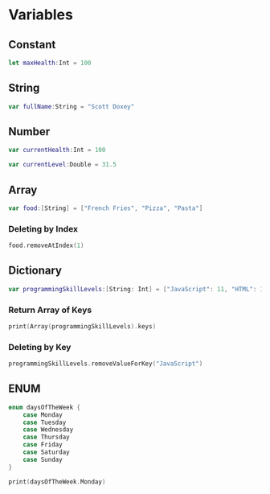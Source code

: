 # Variables

## Constant

```swift
let maxHealth:Int = 100
```

## String

```swift
var fullName:String = "Scott Doxey"
```

## Number

```swift
var currentHealth:Int = 100
```

```swift
var currentLevel:Double = 31.5
```

## Array

```swift
var food:[String] = ["French Fries", "Pizza", "Pasta"]
```

### Deleting by Index

```swift
food.removeAtIndex(1)
```

## Dictionary

```swift
var programmingSkillLevels:[String: Int] = ["JavaScript": 11, "HTML": 10, "CSS": 10, "Swift": 1]
```

### Return Array of Keys

```swift
print(Array(programmingSkillLevels).keys)
```

### Deleting by Key

```swift
programmingSkillLevels.removeValueForKey("JavaScript")
```

## ENUM

```swift
enum daysOfTheWeek {
    case Monday
    case Tuesday
    case Wednesday
    case Thursday
    case Friday
    case Saturday
    case Sunday
}

print(daysOfTheWeek.Monday)
```
